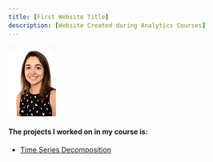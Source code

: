 ```yaml
---
title: [First Website Title]
description: [Website Created during Analytics Courses]
---
```


![My Picture](/pics/headshot2.jpg)

#### The projects I worked on in my course is:
* [Time Series Decomposition](/TimeSeries/index.md)
